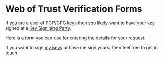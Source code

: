 Web of Trust Verification Forms
===============================

If you are a user of PGP/GPG keys then you likely want to have your key signed at a [Key Signining Party](https://en.wikipedia.org/wiki/Key_signing_party).

Here is a form you can use for entering the details for your request.

If you want to sign [my keys](https://github.com/PartTimeLegend/PGPKeys) or have me sign yours, then feel free to get in touch.